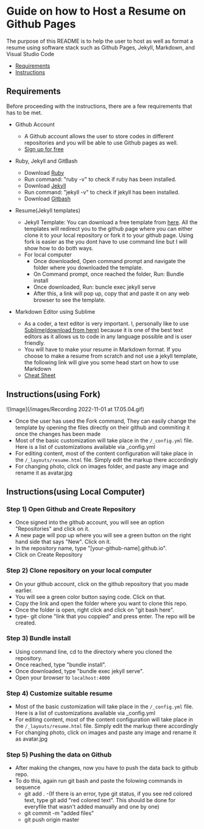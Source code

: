 # Guide on how to Host a Resume on Github Pages

The purpose of this README is to help the user to host as well as format a resume using software stack such as Github Pages, Jekyll, Markdown, and Visual Studio Code

- [Requirements](#Requirements)
- [Instructions](#instructions)


## Requirements
Before proceeding with the instructions, there are a few requirements that has to be met.

- Github Account
  - A Github account allows the user to store codes in different repositories and you will be able to use Github pages as well.
  - [Sign up for free](https://www.github.com/)
 
- Ruby, Jekyll and GitBash
  - Download [Ruby](https://www.ruby-lang.org/en/downloads/)
  - Run command: "ruby -v" to check if ruby has been installed.
  - Download [Jekyll](https://jekyllrb.com/docs/installation/)
  - Run command: "jekyll -v" to check if jekyll has been installed.
  - Download [Gitbash](https://git-scm.com/downloads)
  
- Resume(Jekyll templates)
  - Jekyll Template: You can download a free template from [here](https://jekyllthemes.io/free). All the templates will redirect you to the github page where you can either clone it to your local repository or fork it to your github page. Using fork is easier as the you dont have to use command line but I will show how to do both ways.
  - For local computer
    - Once downloaded, Open command prompt and navigate the folder where you downloaded the template.
    - On Command prompt, once reached the folder, Run: Bundle install
    - Once downloaded, Run: buncle exec jekyll serve
    - After this, a link will pop up, copy that and paste it on any web browser to see the template.

- Markdown Editor using Sublime
  - As a coder, a text editor is very important. I, personally like to use [Sublime(download from here)](https://www.sublimetext.com/) because it is one of the best text editors as it allows us to code in any language possible and is user friendly.
  - You will have to make your resume in Markdown format. If you choose to make a resume from scratch and not use a jekyll template, the following link will give you some head start on how to use Markdown
  - [Cheat Sheet](https://www.markdownguide.org/cheat-sheet/)

## Instructions(using Fork)
![Image](/images/Recording 2022-11-01 at 17.05.04.gif)
- Once the user has used the Fork command, They can easily change the template by opening the files directly on their github and commiting it once the changes has been made
- Most of the basic customization will take place in the `/_config.yml` file. Here is a list of customizations available via _config.yml
- For editing content, most of the content configuration will take place in the `/_layouts/resume.html` file. Simply edit the markup there accordingly
- For changing photo, click on images folder, and paste any image and rename it as avatar.jpg

## Instructions(using Local Computer)

### Step 1) Open Github and Create Repository
- Once signed into the github account, you will see an option "Repositories" and click on it.
- A new page will pop up where you will see a green button on the right hand side that says "New". Click on it.
- In the repository name, type "[your-github-name].github.io".
- Click on Create Repository

### Step 2) Clone repository on your local computer
- On your github account, click on the github repository that you made earlier.
- You will see a green color button saying code. Click on that. 
- Copy the link and open the folder where you want to clone this repo.
- Once the folder is open, right click and click on "git bash here".
- type- git clone "link that you coppied" and press enter. The repo will be created.

### Step 3) Bundle install
- Using command line, cd to the directory where you cloned the repository.
- Once reached, type "bundle install".
- Once downloaded, type "bundle exec jekyll serve".
- Open your browser to `localhost:4000`

### Step 4) Customize suitable resume
- Most of the basic customization will take place in the `/_config.yml` file. Here is a list of customizations available via _config.yml
- For editing content, most of the content configuration will take place in the `/_layouts/resume.html` file. Simply edit the markup there accordingly
- For changing photo, click on images and paste any image and rename it as avatar.jpg

### Step 5) Pushing the data on Github
- After making the changes, now you have to push the data back to github repo. 
- To do this, again run git bash and paste the folowing commands in sequence
  - git add .
    -(If there is an error, type git status, if you see red colored text, type git add "red colored text". This should be done for everyfile that wasn't added manually and one by one)
  - git commit -m "added files"
  - git push origin master
